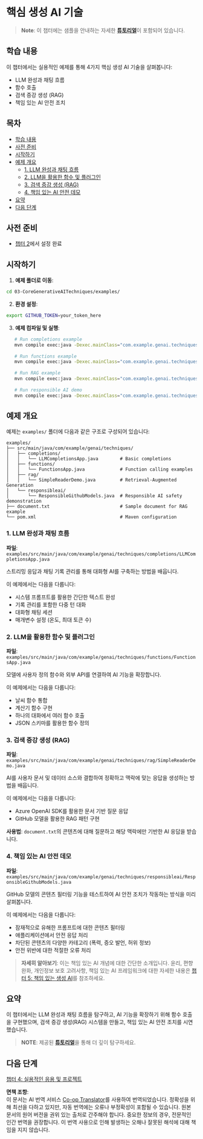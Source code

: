 <!--
CO_OP_TRANSLATOR_METADATA:
{
  "original_hash": "b8a372dfc3e3e7ad9261231a22fd79c0",
  "translation_date": "2025-07-25T09:05:49+00:00",
  "source_file": "03-CoreGenerativeAITechniques/README.md",
  "language_code": "ko"
}
-->
# 핵심 생성 AI 기술

>**Note**: 이 챕터에는 샘플을 안내하는 자세한 [**튜토리얼**](./TUTORIAL.md)이 포함되어 있습니다.

## 학습 내용
이 챕터에서는 실용적인 예제를 통해 4가지 핵심 생성 AI 기술을 살펴봅니다:
- LLM 완성과 채팅 흐름
- 함수 호출
- 검색 증강 생성 (RAG)
- 책임 있는 AI 안전 조치

## 목차

- [학습 내용](../../../03-CoreGenerativeAITechniques)
- [사전 준비](../../../03-CoreGenerativeAITechniques)
- [시작하기](../../../03-CoreGenerativeAITechniques)
- [예제 개요](../../../03-CoreGenerativeAITechniques)
  - [1. LLM 완성과 채팅 흐름](../../../03-CoreGenerativeAITechniques)
  - [2. LLM을 활용한 함수 및 플러그인](../../../03-CoreGenerativeAITechniques)
  - [3. 검색 증강 생성 (RAG)](../../../03-CoreGenerativeAITechniques)
  - [4. 책임 있는 AI 안전 데모](../../../03-CoreGenerativeAITechniques)
- [요약](../../../03-CoreGenerativeAITechniques)
- [다음 단계](../../../03-CoreGenerativeAITechniques)

## 사전 준비

- [챕터 2](../../../02-SetupDevEnvironment)에서 설정 완료

## 시작하기

1. **예제 폴더로 이동**:  
```bash
cd 03-CoreGenerativeAITechniques/examples/
```  
2. **환경 설정**:  
```bash
export GITHUB_TOKEN=your_token_here
```  
3. **예제 컴파일 및 실행**:  
```bash
   # Run completions example
   mvn compile exec:java -Dexec.mainClass="com.example.genai.techniques.completions.LLMCompletionsApp"
   
   # Run functions example  
   mvn compile exec:java -Dexec.mainClass="com.example.genai.techniques.functions.FunctionsApp"
   
   # Run RAG example
   mvn compile exec:java -Dexec.mainClass="com.example.genai.techniques.rag.SimpleReaderDemo"
   
   # Run responsible AI demo
   mvn compile exec:java -Dexec.mainClass="com.example.genai.techniques.responsibleai.ResponsibleGithubModels"
   ```  

## 예제 개요

예제는 `examples/` 폴더에 다음과 같은 구조로 구성되어 있습니다:

```
examples/
├── src/main/java/com/example/genai/techniques/
│   ├── completions/
│   │   └── LLMCompletionsApp.java        # Basic completions 
│   ├── functions/
│   │   └── FunctionsApp.java             # Function calling examples
│   ├── rag/
│   │   └── SimpleReaderDemo.java         # Retrieval-Augmented Generation
│   └── responsibleai/
│       └── ResponsibleGithubModels.java  # Responsible AI safety demonstration
├── document.txt                          # Sample document for RAG example
└── pom.xml                               # Maven configuration
```  

### 1. LLM 완성과 채팅 흐름
**파일**: `examples/src/main/java/com/example/genai/techniques/completions/LLMCompletionsApp.java`

스트리밍 응답과 채팅 기록 관리를 통해 대화형 AI를 구축하는 방법을 배웁니다.

이 예제에서는 다음을 다룹니다:
- 시스템 프롬프트를 활용한 간단한 텍스트 완성
- 기록 관리를 포함한 다중 턴 대화
- 대화형 채팅 세션
- 매개변수 설정 (온도, 최대 토큰 수)

### 2. LLM을 활용한 함수 및 플러그인
**파일**: `examples/src/main/java/com/example/genai/techniques/functions/FunctionsApp.java`

모델에 사용자 정의 함수와 외부 API를 연결하여 AI 기능을 확장합니다.

이 예제에서는 다음을 다룹니다:
- 날씨 함수 통합
- 계산기 함수 구현  
- 하나의 대화에서 여러 함수 호출
- JSON 스키마를 활용한 함수 정의

### 3. 검색 증강 생성 (RAG)
**파일**: `examples/src/main/java/com/example/genai/techniques/rag/SimpleReaderDemo.java`

AI를 사용자 문서 및 데이터 소스와 결합하여 정확하고 맥락에 맞는 응답을 생성하는 방법을 배웁니다.

이 예제에서는 다음을 다룹니다:
- Azure OpenAI SDK를 활용한 문서 기반 질문 응답
- GitHub 모델을 활용한 RAG 패턴 구현

**사용법**: `document.txt`의 콘텐츠에 대해 질문하고 해당 맥락에만 기반한 AI 응답을 받습니다.

### 4. 책임 있는 AI 안전 데모
**파일**: `examples/src/main/java/com/example/genai/techniques/responsibleai/ResponsibleGithubModels.java`

GitHub 모델의 콘텐츠 필터링 기능을 테스트하여 AI 안전 조치가 작동하는 방식을 미리 살펴봅니다.

이 예제에서는 다음을 다룹니다:
- 잠재적으로 유해한 프롬프트에 대한 콘텐츠 필터링
- 애플리케이션에서 안전 응답 처리
- 차단된 콘텐츠의 다양한 카테고리 (폭력, 증오 발언, 허위 정보)
- 안전 위반에 대한 적절한 오류 처리

> **자세히 알아보기**: 이는 책임 있는 AI 개념에 대한 간단한 소개입니다. 윤리, 편향 완화, 개인정보 보호 고려사항, 책임 있는 AI 프레임워크에 대한 자세한 내용은 [챕터 5: 책임 있는 생성 AI](../05-ResponsibleGenAI/README.md)를 참조하세요.

## 요약

이 챕터에서는 LLM 완성과 채팅 흐름을 탐구하고, AI 기능을 확장하기 위해 함수 호출을 구현했으며, 검색 증강 생성(RAG) 시스템을 만들고, 책임 있는 AI 안전 조치를 시연했습니다.

> **NOTE**: 제공된 [**튜토리얼**](./TUTORIAL.md)을 통해 더 깊이 탐구하세요.

## 다음 단계

[챕터 4: 실용적인 응용 및 프로젝트](../04-PracticalSamples/README.md)

**면책 조항**:  
이 문서는 AI 번역 서비스 [Co-op Translator](https://github.com/Azure/co-op-translator)를 사용하여 번역되었습니다. 정확성을 위해 최선을 다하고 있지만, 자동 번역에는 오류나 부정확성이 포함될 수 있습니다. 원본 문서의 원어 버전을 권위 있는 출처로 간주해야 합니다. 중요한 정보의 경우, 전문적인 인간 번역을 권장합니다. 이 번역 사용으로 인해 발생하는 오해나 잘못된 해석에 대해 책임을 지지 않습니다.